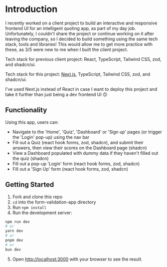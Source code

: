 # Introduction
I recently worked on a client project to build an interactive and responsive frontend UI for an intelligent quoting app, as part of my day job. Unfortunately, I couldn't share the project or continue working on it after leaving the company, so I decided to build something using the same tech stack, tools and libraries! This would allow me to get more practice with these, as 3/5 were new to me when I built the client project.

Tech stack for previous client project: React, TypeScript, Tailwind CSS, zod, and shadcn/ui.

Tech stack for this project: [Next.js](https://nextjs.org/), TypeScript, Tailwind CSS, zod, and shadcn/ui.

I've used Next.js instead of React in case I want to deploy this project and take it further than just being a dev frontend UI 🙃

## Functionality
Using this app, users can:
- Navigate to the 'Home', 'Quiz', 'Dashboard' or 'Sign up' pages (or trigger the 'Login' pop-up) using the nav bar
- Fill out a Quiz (react hook forms, zod, shadcn), and submit their answers, then view their scores on the Dashboard page (shadcn)
- View a Dashboard populated with dummy data if they haven't filled out the quiz (shadcn)
- Fill out a pop-up 'Login' form (react hook forms, zod, shadcn)
- Fill out a 'Sign Up' form (react hook forms, zod, shadcn)

## Getting Started

1. Fork and clone this repo
2. ``cd`` into the form-validation-app directory
3. Run ``npm install``
4. Run the development server:
```bash
npm run dev
# or
yarn dev
# or
pnpm dev
# or
bun dev
```
5. Open [http://localhost:3000](http://localhost:3000) with your browser to see the result.



